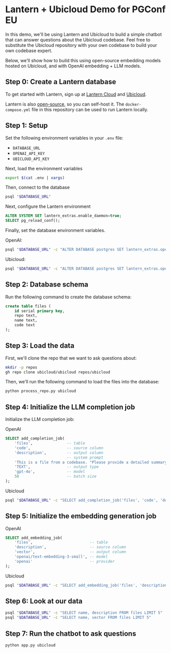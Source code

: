 # Lantern + Ubicloud Demo for PGConf EU

In this demo, we'll be using Lantern and Ubicloud to build a simple chatbot that can answer questions about the Ubicloud codebase. Feel free to substitute the Ubicloud repository with your own codebase to build your own codebase expert.

Below, we'll show how to build this using open-source embedding models hosted on Ubicloud, and with OpenAI embedding + LLM models.

## Step 0: Create a Lantern database

To get started with Lantern, sign up at [Lantern Cloud](https://lantern.dev) and [Ubicloud](https://ubicloud.com).

Lantern is also [open-source](https://github.com/lanterndata/lantern), so you can self-host it. The `docker-compose.yml` file in this repository can be used to run Lantern locally.

## Step 1: Setup

Set the following environment variables in your `.env` file:

- `DATABASE_URL`
- `OPENAI_API_KEY`
- `UBICLOUD_API_KEY`

Next, load the environment variables

```bash
export $(cat .env | xargs)
```

Then, connect to the database

```bash
psql "$DATABASE_URL"
```

Next, configure the Lantern environment

```sql
ALTER SYSTEM SET lantern_extras.enable_daemon=true;
SELECT pg_reload_conf();
```

Finally, set the database environment variables.

OpenAI:

```bash
psql "$DATABASE_URL" -c "ALTER DATABASE postgres SET lantern_extras.openai_token='$OPENAI_API_KEY'"
```

Ubicloud:

```bash
psql "$DATABASE_URL" -c "ALTER DATABASE postgres SET lantern_extras.openai_token='$UBICLOUD_API_KEY'"
```

## Step 2: Database schema

Run the following command to create the database schema:

```sql
create table files (
    id serial primary key,
    repo text,
    name text,
    code text
);
```

## Step 3: Load the data

First, we'll clone the repo that we want to ask questions about:

```bash
mkdir -p repos
gh repo clone ubicloud/ubicloud repos/ubicloud
```

Then, we'll run the following command to load the files into the database:

```bash
python process_repo.py ubicloud
```

## Step 4: Initialize the LLM completion job

Initialize the LLM completion job:

OpenAI

```sql
SELECT add_completion_job(
    'files',               -- table
    'code',                -- source column
    'description',         -- output column
                           -- system prompt
    'This is a file from a codebase. "Please provide a detailed summary of the key concepts, structure, and important points in this file. Focus on organizing the information in a way that allows for specific follow-up questions, highlighting sections, key terms, and their relationships where possible.',
    'TEXT',                -- output type
    'gpt-4o',              -- model
    50                     -- batch size
);
```

Ubicloud

```bash
psql "$DATABASE_URL" -c "SELECT add_completion_job('files', 'code', 'description', '', 'TEXT', 'llama-3-2-3b-it', 50, 'openai', runtime_params=>'{\"base_url\": \"https://llama-3-2-3b-it.ai.ubicloud.com\", \"api_token\": \"$UBICLOUD_API_KEY\", \"context\": \"This is a file from a codebase. Please provide a detailed summary of the key concepts, structure, and important points in this file. Focus on organizing the information in a way that allows for specific follow-up questions, highlighting sections, key terms, and their relationships where possible.\" }')"
```

## Step 5: Initialize the embedding generation job

OpenAI

```sql
SELECT add_embedding_job(
    'files',                         -- table
    'description',                   -- source column
    'vector',                        -- output column
    'openai/text-embedding-3-small', -- model
    'openai'                         -- provider
);
```

Ubicloud

```bash
psql "$DATABASE_URL" -c "SELECT add_embedding_job('files', 'description', 'vector', 'e5-mistral-7b-it', 50, 'openai', runtime_params=>'{\"base_url\": \"https://e5-mistral-7b-it.ai.ubicloud.com\", \"api_token\": \"$UBICLOUD_API_KEY\"}')"
```

## Step 6: Look at our data

```bash
psql "$DATABASE_URL" -c "SELECT name, description FROM files LIMIT 5"
psql "$DATABASE_URL" -c "SELECT name, vector FROM files LIMIT 5"
```

## Step 7: Run the chatbot to ask questions

```bash
python app.py ubicloud
```
